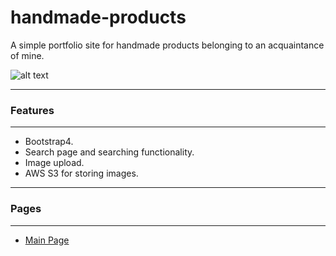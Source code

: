 # handmade-products
A simple portfolio site for handmade products belonging to an acquaintance of mine.

![alt text](https://i.imgur.com/Kc04Yn7.png "Site Overview")

***
### Features
***

- Bootstrap4.
- Search page and searching functionality.
- Image upload.
- AWS S3 for storing images.

***
### Pages
***

- [Main Page](https://handmadeproductsksenofanex.herokuapp.com/)

